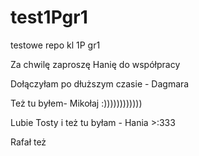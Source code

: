 # test1Pgr1
testowe repo kl 1P gr1

Za chwilę zaproszę Hanię do współpracy

Dołączyłam po dłuższym czasie - Dagmara

Też tu byłem- Mikołaj :))))))))))))

Lubie Tosty i też tu byłam - Hania >:333

Rafał też